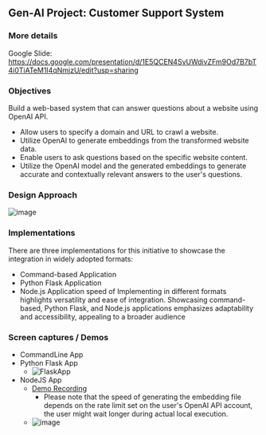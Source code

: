 ## Gen-AI Project: Customer Support System

### More details
Google Slide: https://docs.google.com/presentation/d/1E5QCEN4SvUWdivZFm9Od7B7bT4i0TiATeM1I4qNmjzU/edit?usp=sharing

### Objectives
Build a web-based system that can answer questions about a website using OpenAI API.
 - Allow users to specify a domain and URL to crawl a website.
 - Utilize OpenAI to generate embeddings from the transformed website data.
 - Enable users to ask questions based on the specific website content.
 - Utilize the OpenAI model and the generated embeddings to generate accurate and contextually relevant answers to the user's questions.

### Design Approach
![image](https://github.com/elly-zhu/Generative-AI-Driven-App-Development/assets/146394687/07592b96-bbb2-4e67-8c38-d01fe165d464)


### Implementations
There are three implementations for this initiative to showcase the integration in widely adopted formats:
 - Command-based Application
 - Python Flask Application
 - Node.js Application
speed of 
Implementing in different formats highlights versatility and ease of integration. Showcasing command-based, Python Flask, and Node.js applications emphasizes adaptability and accessibility, appealing to a broader audience


### Screen captures / Demos
 - CommandLine App
 - Python Flask App
   - ![FlaskApp](https://github.com/elly-zhu/GenAI-Project-CustomerSupportSystem/assets/22209839/1db8ed55-eac4-4101-b4cc-ac8eb142d7bc)
 - NodeJS App
   - [Demo Recording](https://github.com/elly-zhu/GenAI-Project-CustomerSupportSystem/assets/22209839/76258f66-ecde-4b5e-a7f6-845ecb96f0cf)
     - Please note that the speed of generating the embedding file depends on the rate limit set on the user's OpenAI API account, the user might wait longer during actual local execution.
   - ![image](https://github.com/elly-zhu/GenAI-Project-CustomerSupportSystem/assets/22209839/192a0c12-f3cf-4a86-999c-e6b281695900)



